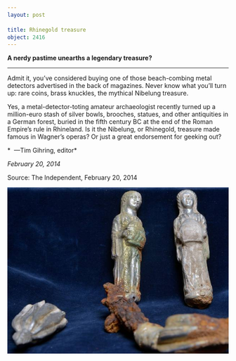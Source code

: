 ```yaml
---
layout: post

title: Rhinegold treasure
object: 2416
---
```

**A nerdy pastime unearths a legendary treasure?**

****

Admit it, you’ve considered buying one of those beach-combing metal detectors advertised in the back of magazines. Never know what you’ll turn up: rare coins, brass knuckles, the mythical Nibelung treasure. 

Yes, a metal-detector-toting amateur archaeologist recently turned up a million-euro stash of silver bowls, brooches, statues, and other antiquities in a German forest, buried in the fifth century BC at the end of the Roman Empire’s rule in Rhineland. Is it the Nibelung, or Rhinegold, treasure made famous in Wagner’s operas? Or just a great endorsement for geeking out?

*  —Tim Gihring, editor*

*February 20, 2014*

Source: The Independent, February 20, 2014

![](../images/14-02-20_76.73.78_treasureEDIT-1.jpg)
